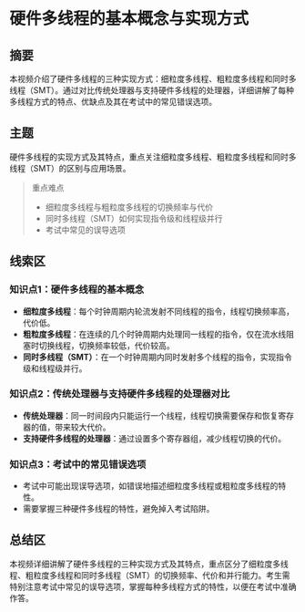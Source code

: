 # 硬件多线程的基本概念与实现方式

## 摘要

本视频介绍了硬件多线程的三种实现方式：细粒度多线程、粗粒度多线程和同时多线程（SMT）。通过对比传统处理器与支持硬件多线程的处理器，详细讲解了每种多线程方式的特点、优缺点及其在考试中的常见错误选项。

## 主题

硬件多线程的实现方式及其特点，重点关注细粒度多线程、粗粒度多线程和同时多线程（SMT）的区别与应用场景。

> 重点难点
>
> - 细粒度多线程与粗粒度多线程的切换频率与代价
> - 同时多线程（SMT）如何实现指令级和线程级并行
> - 考试中常见的误导选项

## 线索区

### 知识点1：硬件多线程的基本概念
- **细粒度多线程**：每个时钟周期内轮流发射不同线程的指令，线程切换频率高，代价低。
- **粗粒度多线程**：在连续的几个时钟周期内处理同一线程的指令，仅在流水线阻塞时切换线程，切换频率较低，代价较高。
- **同时多线程（SMT）**：在一个时钟周期内同时发射多个线程的指令，实现指令级和线程级并行。

### 知识点2：传统处理器与支持硬件多线程的处理器对比
- **传统处理器**：同一时间段内只能运行一个线程，线程切换需要保存和恢复寄存器的值，带来较大代价。
- **支持硬件多线程的处理器**：通过设置多个寄存器组，减少线程切换的代价。

### 知识点3：考试中的常见错误选项
- 考试中可能出现误导选项，如错误地描述细粒度多线程或粗粒度多线程的特性。
- 需要掌握三种硬件多线程的特性，避免掉入考试陷阱。

## 总结区

本视频详细讲解了硬件多线程的三种实现方式及其特点，重点区分了细粒度多线程、粗粒度多线程和同时多线程（SMT）的切换频率、代价和并行能力。考生需特别注意考试中常见的误导选项，掌握每种多线程方式的特性，以便在考试中准确作答。